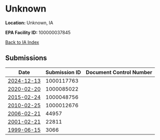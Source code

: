 # Unknown

**Location:** Unknown, IA

**EPA Facility ID:** 100000037845

[Back to IA Index](../../index.md)

## Submissions

| Date | Submission ID | Document Control Number |
|------|--------------|-------------------------|
| [2024-12-13](submissions/1000117763.md) | 1000117763 |  |
| [2020-02-20](submissions/1000085022.md) | 1000085022 |  |
| [2015-02-24](submissions/1000048756.md) | 1000048756 |  |
| [2010-02-25](submissions/1000012676.md) | 1000012676 |  |
| [2006-02-21](submissions/44957.md) | 44957 |  |
| [2001-02-21](submissions/22811.md) | 22811 |  |
| [1999-06-15](submissions/3066.md) | 3066 |  |
